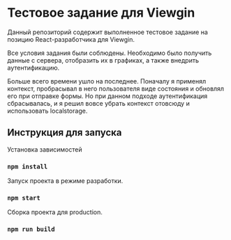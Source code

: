 # Тестовое задание для Viewgin

Данный репозиторий содержит выполненное тестовое задание на позицию React-разработчика для Viewgin. 

Все условия задания были соблюдены. Необходимо было получить данные с сервера, отобразить их в графиках, а также внедрить аутентификацию.

Больше всего времени ушло на последнее. Поначалу я применял контекст, пробрасывал в него пользователя виде состояния и обновлял его при отправке формы. Но при данном подходе аутентификация сбрасывалась, и я решил вовсе убрать контекст отовсюду и использовать localstorage.

## Инструкция для запуска

Установка зависимостей

### `npm install`

Запуск проекта в режиме разработки.

### `npm start`

Сборка проекта для production.

### `npm run build`

